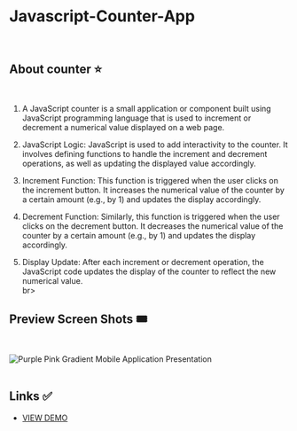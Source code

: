 # Javascript-Counter-App<br><br>

## About counter ⭐<br><br>

1. A JavaScript counter is a small application or component built using JavaScript programming language that is used to increment or decrement a numerical value displayed on a web page.

2. JavaScript Logic: JavaScript is used to add interactivity to the counter. It involves defining functions to handle the increment and decrement operations, as well as updating the displayed value accordingly.

3. Increment Function: This function is triggered when the user clicks on the increment button. It increases the numerical value of the counter by a certain amount (e.g., by 1) and updates the display accordingly.

4. Decrement Function: Similarly, this function is triggered when the user clicks on the decrement button. It decreases the numerical value of the counter by a certain amount (e.g., by 1) and updates the display accordingly.

5. Display Update: After each increment or decrement operation, the JavaScript code updates the display of the counter to reflect the new numerical value.<br>br>


## Preview Screen Shots 🎟️ <br><br>


![Purple Pink Gradient Mobile Application Presentation](https://github.com/0xabdul/Javascript-Counter-App/assets/119418867/6367a47f-62f9-4abf-b4ae-89fc7da9a46a)<br><br>

## Links ✅<br>

<ul>
  <li><a href="">VIEW  DEMO</a></li>
</ul>


